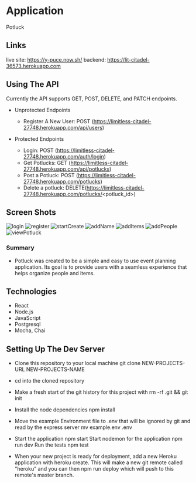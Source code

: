 # Application

Potluck

## Links
live site: https://y-puce.now.sh/
backend: https://lit-citadel-36573.herokuapp.com

## Using The API

Currently the API supports GET, POST, DELETE, and PATCH endpoints. 

  - Unprotected Endpoints
    - Register A New User: POST (https://limitless-citadel-27748.herokuapp.com/api/users)
  
  - Protected Endpoints
    - Login: POST (https://limitless-citadel-27748.herokuapp.com/auth/login)
    - Get Potlucks: GET (https://limitless-citadel-27748.herokuapp.com/api/potlucks) 
    - Post a Potluck: POST (https://limitless-citadel-27748.herokuapp.com/potlucks)
    - Delete a potluck: DELETE(https://limitless-citadel-27748.herokuapp.com/potlucks/<potluck_id>)
    

## Screen Shots

![login](https://i.imgur.com/IQzXKvA.png "login")
![register](https://i.imgur.com/sSKbsGd.png "register")
![startCreate](https://i.imgur.com/92EGYOm.png "startCreate")
![addName](https://i.imgur.com/B7BVpXZ.png "addName")
![addItems](https://i.imgur.com/IhrB5O1.png "addItems")
![addPeople](https://i.imgur.com/DlnFZCQ.png "addPeople")
![viewPotluck](https://i.imgur.com/ducawdr.png "viewPotluck")

### Summary

  - Potluck was created to be a simple and easy to use event planning application. Its goal is to provide users with a seamless experience that helps organize people and items. 
  
## Technologies
  - React
  - Node.js
  - JavaScript
  - Postgresql 
  - Mocha, Chai
  
  
## Setting Up The Dev Server

- Clone this repository to your local machine git clone NEW-PROJECTS-URL NEW-PROJECTS-NAME

- cd into the cloned repository

- Make a fresh start of the git history for this project with rm -rf .git && git init

- Install the node dependencies npm install

- Move the example Environment file to .env that will be ignored by git and read by the express server mv example.env .env

- Start the application npm start Start nodemon for the application npm run dev Run the tests npm test

- When your new project is ready for deployment, add a new Heroku application with heroku create. This will make a new git remote called "heroku" and you can then npm run deploy which will push to this remote's master branch.
  
